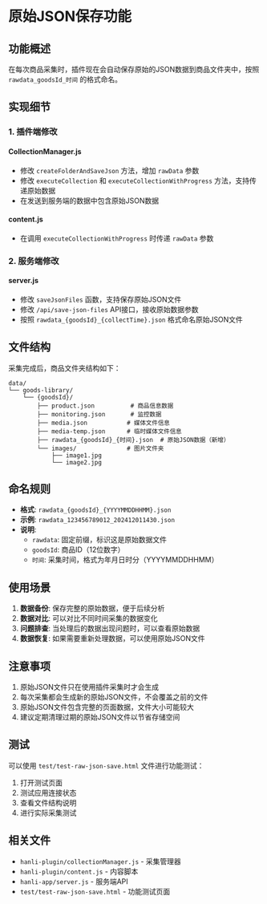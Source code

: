 # 原始JSON保存功能

## 功能概述

在每次商品采集时，插件现在会自动保存原始的JSON数据到商品文件夹中，按照 `rawdata_goodsId_时间` 的格式命名。

## 实现细节

### 1. 插件端修改

#### CollectionManager.js
- 修改 `createFolderAndSaveJson` 方法，增加 `rawData` 参数
- 修改 `executeCollection` 和 `executeCollectionWithProgress` 方法，支持传递原始数据
- 在发送到服务端的数据中包含原始JSON数据

#### content.js
- 在调用 `executeCollectionWithProgress` 时传递 `rawData` 参数

### 2. 服务端修改

#### server.js
- 修改 `saveJsonFiles` 函数，支持保存原始JSON文件
- 修改 `/api/save-json-files` API接口，接收原始数据参数
- 按照 `rawdata_{goodsId}_{collectTime}.json` 格式命名原始JSON文件

## 文件结构

采集完成后，商品文件夹结构如下：

```
data/
└── goods-library/
    └── {goodsId}/
        ├── product.json          # 商品信息数据
        ├── monitoring.json       # 监控数据
        ├── media.json           # 媒体文件信息
        ├── media-temp.json      # 临时媒体文件信息
        ├── rawdata_{goodsId}_{时间}.json  # 原始JSON数据（新增）
        └── images/              # 图片文件夹
            ├── image1.jpg
            └── image2.jpg
```

## 命名规则

- **格式**: `rawdata_{goodsId}_{YYYYMMDDHHMM}.json`
- **示例**: `rawdata_123456789012_202412011430.json`
- **说明**: 
  - `rawdata`: 固定前缀，标识这是原始数据文件
  - `goodsId`: 商品ID（12位数字）
  - `时间`: 采集时间，格式为年月日时分（YYYYMMDDHHMM）

## 使用场景

1. **数据备份**: 保存完整的原始数据，便于后续分析
2. **数据对比**: 可以对比不同时间采集的数据变化
3. **问题排查**: 当处理后的数据出现问题时，可以查看原始数据
4. **数据恢复**: 如果需要重新处理数据，可以使用原始JSON文件

## 注意事项

1. 原始JSON文件只在使用插件采集时才会生成
2. 每次采集都会生成新的原始JSON文件，不会覆盖之前的文件
3. 原始JSON文件包含完整的页面数据，文件大小可能较大
4. 建议定期清理过期的原始JSON文件以节省存储空间

## 测试

可以使用 `test/test-raw-json-save.html` 文件进行功能测试：

1. 打开测试页面
2. 测试应用连接状态
3. 查看文件结构说明
4. 进行实际采集测试

## 相关文件

- `hanli-plugin/collectionManager.js` - 采集管理器
- `hanli-plugin/content.js` - 内容脚本
- `hanli-app/server.js` - 服务端API
- `test/test-raw-json-save.html` - 功能测试页面
